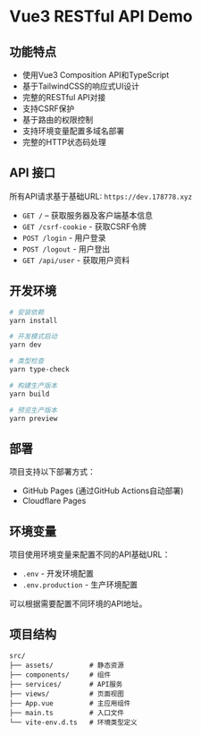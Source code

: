 # Vue3 RESTful API Demo

## 功能特点

- 使用Vue3 Composition API和TypeScript
- 基于TailwindCSS的响应式UI设计
- 完整的RESTful API对接
- 支持CSRF保护
- 基于路由的权限控制
- 支持环境变量配置多域名部署
- 完整的HTTP状态码处理

## API 接口

所有API请求基于基础URL: `https://dev.178778.xyz`

- `GET /` – 获取服务器及客户端基本信息
- `GET /csrf-cookie` - 获取CSRF令牌
- `POST /login` - 用户登录
- `POST /logout` - 用户登出
- `GET /api/user` - 获取用户资料

## 开发环境

```bash
# 安装依赖
yarn install

# 开发模式启动
yarn dev

# 类型检查
yarn type-check

# 构建生产版本
yarn build

# 预览生产版本
yarn preview
```

## 部署

项目支持以下部署方式：

- GitHub Pages (通过GitHub Actions自动部署)
- Cloudflare Pages

## 环境变量

项目使用环境变量来配置不同的API基础URL：

- `.env` - 开发环境配置
- `.env.production` - 生产环境配置

可以根据需要配置不同环境的API地址。

## 项目结构

```
src/
├── assets/         # 静态资源
├── components/     # 组件
├── services/       # API服务
├── views/          # 页面视图
├── App.vue         # 主应用组件
├── main.ts         # 入口文件
└── vite-env.d.ts   # 环境类型定义
```

